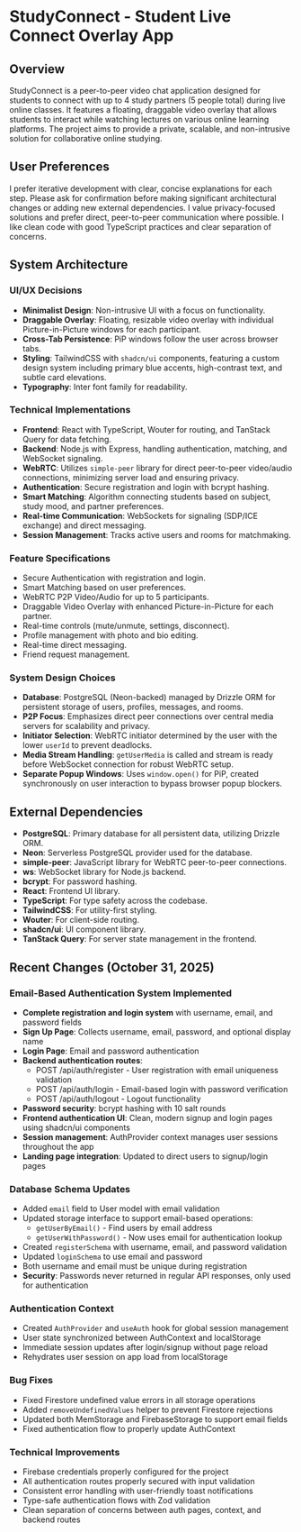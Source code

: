 # StudyConnect - Student Live Connect Overlay App

## Overview
StudyConnect is a peer-to-peer video chat application designed for students to connect with up to 4 study partners (5 people total) during live online classes. It features a floating, draggable video overlay that allows students to interact while watching lectures on various online learning platforms. The project aims to provide a private, scalable, and non-intrusive solution for collaborative online studying.

## User Preferences
I prefer iterative development with clear, concise explanations for each step. Please ask for confirmation before making significant architectural changes or adding new external dependencies. I value privacy-focused solutions and prefer direct, peer-to-peer communication where possible. I like clean code with good TypeScript practices and clear separation of concerns.

## System Architecture

### UI/UX Decisions
- **Minimalist Design**: Non-intrusive UI with a focus on functionality.
- **Draggable Overlay**: Floating, resizable video overlay with individual Picture-in-Picture windows for each participant.
- **Cross-Tab Persistence**: PiP windows follow the user across browser tabs.
- **Styling**: TailwindCSS with `shadcn/ui` components, featuring a custom design system including primary blue accents, high-contrast text, and subtle card elevations.
- **Typography**: Inter font family for readability.

### Technical Implementations
- **Frontend**: React with TypeScript, Wouter for routing, and TanStack Query for data fetching.
- **Backend**: Node.js with Express, handling authentication, matching, and WebSocket signaling.
- **WebRTC**: Utilizes `simple-peer` library for direct peer-to-peer video/audio connections, minimizing server load and ensuring privacy.
- **Authentication**: Secure registration and login with bcrypt hashing.
- **Smart Matching**: Algorithm connecting students based on subject, study mood, and partner preferences.
- **Real-time Communication**: WebSockets for signaling (SDP/ICE exchange) and direct messaging.
- **Session Management**: Tracks active users and rooms for matchmaking.

### Feature Specifications
- Secure Authentication with registration and login.
- Smart Matching based on user preferences.
- WebRTC P2P Video/Audio for up to 5 participants.
- Draggable Video Overlay with enhanced Picture-in-Picture for each partner.
- Real-time controls (mute/unmute, settings, disconnect).
- Profile management with photo and bio editing.
- Real-time direct messaging.
- Friend request management.

### System Design Choices
- **Database**: PostgreSQL (Neon-backed) managed by Drizzle ORM for persistent storage of users, profiles, messages, and rooms.
- **P2P Focus**: Emphasizes direct peer connections over central media servers for scalability and privacy.
- **Initiator Selection**: WebRTC initiator determined by the user with the lower `userId` to prevent deadlocks.
- **Media Stream Handling**: `getUserMedia` is called and stream is ready before WebSocket connection for robust WebRTC setup.
- **Separate Popup Windows**: Uses `window.open()` for PiP, created synchronously on user interaction to bypass browser popup blockers.

## External Dependencies
- **PostgreSQL**: Primary database for all persistent data, utilizing Drizzle ORM.
- **Neon**: Serverless PostgreSQL provider used for the database.
- **simple-peer**: JavaScript library for WebRTC peer-to-peer connections.
- **ws**: WebSocket library for Node.js backend.
- **bcrypt**: For password hashing.
- **React**: Frontend UI library.
- **TypeScript**: For type safety across the codebase.
- **TailwindCSS**: For utility-first styling.
- **Wouter**: For client-side routing.
- **shadcn/ui**: UI component library.
- **TanStack Query**: For server state management in the frontend.
## Recent Changes (October 31, 2025)

### Email-Based Authentication System Implemented
- **Complete registration and login system** with username, email, and password fields
- **Sign Up Page**: Collects username, email, password, and optional display name
- **Login Page**: Email and password authentication
- **Backend authentication routes**:
  - POST /api/auth/register - User registration with email uniqueness validation
  - POST /api/auth/login - Email-based login with password verification
  - POST /api/auth/logout - Logout functionality
- **Password security**: bcrypt hashing with 10 salt rounds
- **Frontend authentication UI**: Clean, modern signup and login pages using shadcn/ui components
- **Session management**: AuthProvider context manages user sessions throughout the app
- **Landing page integration**: Updated to direct users to signup/login pages

### Database Schema Updates
- Added `email` field to User model with email validation
- Updated storage interface to support email-based operations:
  - `getUserByEmail()` - Find users by email address
  - `getUserWithPassword()` - Now uses email for authentication lookup
- Created `registerSchema` with username, email, and password validation
- Updated `loginSchema` to use email and password
- Both username and email must be unique during registration
- **Security**: Passwords never returned in regular API responses, only used for authentication

### Authentication Context
- Created `AuthProvider` and `useAuth` hook for global session management
- User state synchronized between AuthContext and localStorage
- Immediate session updates after login/signup without page reload
- Rehydrates user session on app load from localStorage

### Bug Fixes
- Fixed Firestore undefined value errors in all storage operations
- Added `removeUndefinedValues` helper to prevent Firestore rejections
- Updated both MemStorage and FirebaseStorage to support email fields
- Fixed authentication flow to properly update AuthContext

### Technical Improvements
- Firebase credentials properly configured for the project
- All authentication routes properly secured with input validation
- Consistent error handling with user-friendly toast notifications
- Type-safe authentication flows with Zod validation
- Clean separation of concerns between auth pages, context, and backend routes
